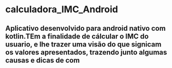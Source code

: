 # calculadora_IMC_Android

## Aplicativo desenvolvido para android nativo com kotlin.TEm a finalidade de cálcular o IMC do usuario, e lhe trazer uma visão do que signicam os valores apresentados, trazendo junto algumas causas e dicas de com


